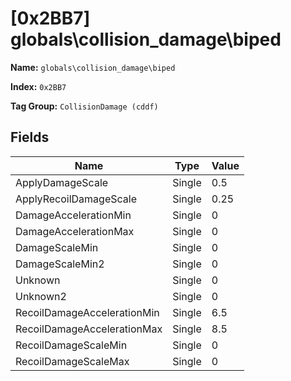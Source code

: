 # [0x2BB7] globals\collision_damage\biped

**Name:** ```globals\collision_damage\biped```

**Index:** ```0x2BB7```

**Tag Group:** ```CollisionDamage (cddf)```

## Fields

Name	| Type	| Value
---	|---	|---	|
ApplyDamageScale	|Single	|0.5
ApplyRecoilDamageScale	|Single	|0.25
DamageAccelerationMin	|Single	|0
DamageAccelerationMax	|Single	|0
DamageScaleMin	|Single	|0
DamageScaleMin2	|Single	|0
Unknown	|Single	|0
Unknown2	|Single	|0
RecoilDamageAccelerationMin	|Single	|6.5
RecoilDamageAccelerationMax	|Single	|8.5
RecoilDamageScaleMin	|Single	|0
RecoilDamageScaleMax	|Single	|0


